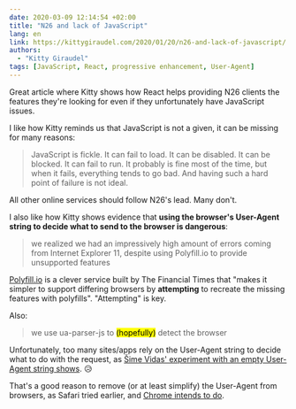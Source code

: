 ```yaml
---
date: 2020-03-09 12:14:54 +02:00
title: "N26 and lack of JavaScript"
lang: en
link: https://kittygiraudel.com/2020/01/20/n26-and-lack-of-javascript/
authors:
  - "Kitty Giraudel"
tags: [JavaScript, React, progressive enhancement, User-Agent]
---
```


Great article where Kitty shows how React helps providing N26 clients the features they're looking for even if they unfortunately have JavaScript issues.

I like how Kitty reminds us that JavaScript is not a given, it can be missing for many reasons:

> JavaScript is fickle. It can fail to load. It can be disabled. It can be blocked. It can fail to run. It probably is fine most of the time, but when it fails, everything tends to go bad. And having such a hard point of failure is not ideal.

All other online services should follow N26's lead. Many don't.

I also like how Kitty shows evidence that **using the browser's User-Agent string to decide what to send to the browser is dangerous**:

> we realized we had an impressively high amount of errors coming from Internet Explorer 11, despite using Polyfill.io to provide unsupported features

[Polyfill.io](https://polyfill.io/) is a clever service built by The Financial Times that "makes it simpler to support differing browsers by **attempting** to recreate the missing features with polyfills". "Attempting" is key.

Also:

> we use ua-parser-js to <mark>(hopefully)</mark> detect the browser

Unfortunately, too many sites/apps rely on the User-Agent string to decide what to do with the request, as [Šime Vidas' experiment with an empty User-Agent string shows](https://twitter.com/simevidas/status/1233490500520468480). 😥

That's a good reason to remove (or at least simplify) the User-Agent from browsers, as Safari tried earlier, and [Chrome intends to do](/links/2020/01/14/intent-to-deprecate-and-freeze-the-user-agent-string/).
